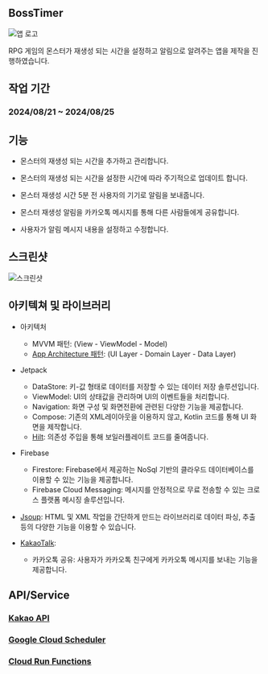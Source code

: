 ## BossTimer
![앱 로고]()

RPG 게임의 몬스터가 재생성 되는 시간을 설정하고 알림으로 알려주는 앱을 제작을 진행하였습니다.

## 작업 기간
### 2024/08/21 ~ 2024/08/25

## 기능
- 몬스터의 재생성 되는 시간을 추가하고 관리합니다.  

- 몬스터의 재생성 되는 시간을 설정한 시간에 따라 주기적으로 업데이트 합니다.  

- 몬스터 재생성 시간 5분 전 사용자의 기기로 알림을 보내줍니다.  

- 몬스터 재생성 알림을 카카오톡 메시지를 통해 다른 사람들에게 공유합니다.  

- 사용자가 알림 메시지 내용을 설정하고 수정합니다.  

## 스크린샷
![스크린샷]()

## 아키텍쳐 및 라이브러리
- 아키텍처
   - MVVM 패턴: (View - ViewModel - Model)
   - [App Architecture 패턴](https://developer.android.com/topic/architecture/intro): (UI Layer - Domain Layer - Data Layer)
     
- Jetpack
  - DataStore: 키-값 형태로 데이터를 저장할 수 있는 데이터 저장 솔루션입니다.
  - ViewModel: UI의 상태값을 관리하며 UI의 이벤트들을 처리합니다.
  - Navigation: 화면 구성 및 화면전환에 관련된 다양한 기능을 제공합니다.
  - Compose: 기존의 XML레이아웃을 이용하지 않고, Kotlin 코드를 통해 UI 화면을 제작합니다.
  - [Hilt](https://dagger.dev/hilt/): 의존성 주입을 통해 보일러플레이트 코드를 줄여줍니다.

- Firebase
  - Firestore: Firebase에서 제공하는 NoSql 기반의 클라우드 데이터베이스를 이용할 수 있는 기능을 제공합니다.
  - Firebase Cloud Messaging: 메시지를 안정적으로 무료 전송할 수 있는 크로스 플랫폼 메시징 솔루션입니다.

- [Jsoup](https://jsoup.org/): HTML 및 XML 작업을 간단하게 만드는 라이브러리로 데이터 파싱, 추출 등의 다양한 기능을 이용할 수 있습니다.

- [KakaoTalk](https://developers.kakao.com/):
   - 카카오톡 공유: 사용자가 카카오톡 친구에게 카카오톡 메시지를 보내는 기능을 제공합니다.

## API/Service
### [Kakao API](https://developers.kakao.com/)
### [Google Cloud Scheduler](https://cloud.google.com/scheduler/docs)
### [Cloud Run Functions](https://cloud.google.com/functions)
